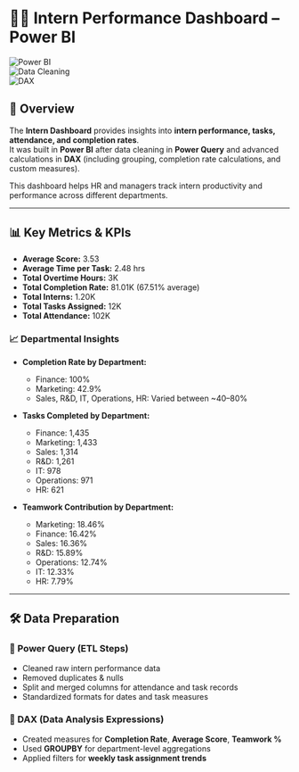 
# 👩‍💻 Intern Performance Dashboard – Power BI  

![Power BI](https://img.shields.io/badge/Power%20BI-Dashboard-yellow.svg)  
![Data Cleaning](https://img.shields.io/badge/Data%20Cleaning-Power%20Query-blue.svg)  
![DAX](https://img.shields.io/badge/DAX-Analysis-orange.svg)  

## 📌 Overview  
The **Intern Dashboard** provides insights into **intern performance, tasks, attendance, and completion rates**.  
It was built in **Power BI** after data cleaning in **Power Query** and advanced calculations in **DAX** (including grouping, completion rate calculations, and custom measures).  

This dashboard helps HR and managers track intern productivity and performance across different departments.  

---

## 📊 Key Metrics & KPIs  

- **Average Score:** 3.53  
- **Average Time per Task:** 2.48 hrs  
- **Total Overtime Hours:** 3K  
- **Total Completion Rate:** 81.01K (67.51% average)  
- **Total Interns:** 1.20K  
- **Total Tasks Assigned:** 12K  
- **Total Attendance:** 102K  

### 📈 Departmental Insights  
- **Completion Rate by Department:**  
  - Finance: 100%  
  - Marketing: 42.9%  
  - Sales, R&D, IT, Operations, HR: Varied between ~40–80%  

- **Tasks Completed by Department:**  
  - Finance: 1,435  
  - Marketing: 1,433  
  - Sales: 1,314  
  - R&D: 1,261  
  - IT: 978  
  - Operations: 971  
  - HR: 621  

- **Teamwork Contribution by Department:**  
  - Marketing: 18.46%  
  - Finance: 16.42%  
  - Sales: 16.36%  
  - R&D: 15.89%  
  - Operations: 12.74%  
  - IT: 12.33%  
  - HR: 7.79%  

---

## 🛠️ Data Preparation  
### 🔹 Power Query (ETL Steps)  
- Cleaned raw intern performance data  
- Removed duplicates & nulls  
- Split and merged columns for attendance and task records  
- Standardized formats for dates and task measures  

### 🔹 DAX (Data Analysis Expressions)  
- Created measures for **Completion Rate**, **Average Score**, **Teamwork %**  
- Used **GROUPBY** for department-level aggregations  
- Applied filters for **weekly task assignment trends** 
